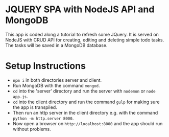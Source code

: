 # JQUERY SPA with NodeJS API and MongoDB
This app is coded along a tutorial to refresh some JQuery.
It is served on NodeJS with CRUD API for creating, editing and deleting simple todo tasks. The tasks will be saved in a MongoDB database.

# Setup Instructions

- `npm i` in both directories server and client.
- Run MongoDB with the command `mongod`.
- `cd` into the 'server' directory and run the server with `nodemon` or `node app.js`.
- `cd` into the client directory and run the command `gulp` for making sure the app is transpiled.
- Then run an http server in the client directory e.g. with the command `python -m http.server 8000`.
- Now open a browser on `http://localhost:8000` and the app should run without problems.
